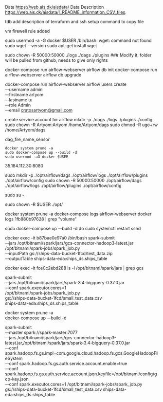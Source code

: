 Data 
https://web.ais.dk/aisdata/
Data Description
https://web.ais.dk/aisdata/!_README_information_CSV_files.

tdb add description of terraform and ssh setup
command to copy file

vm firewell rule added

sudo usermod -a -G docker $USER
/bin/bash: wget: command not found
sudo wget --version
sudo apt-get install wget

sudo chown -R 50000:50000 ./logs ./dags ./plugins ### Modify it, folder will be pulled from github, needs to give only rights 

docker-compose run airflow-webserver airflow db init
docker-compose run airflow-webserver airflow db upgrade



docker-compose run airflow-webserver airflow users create \
    --username admin \
    --firstname artyom \
    --lastname tu \
    --role Admin \
    --email cratosartyom@gmail.com

create service account for airflow
    mkdir -p ./dags ./logs ./plugins ./config
    sudo chown -R Artyom:Artyom /home/Artyom/dags
    sudo chmod -R ugo+rw /home/Artyom/dags

dag_file_name_sensor



```
docker system prune -a
sudo docker-compose up --build -d
sudo usermod -aG docker $USER
```

35.184.112.30:8080



sudo mkdir -p ./opt/airflow/dags ./opt/airflow/logs ./opt/airflow/plugins ./opt/airflow/config
sudo chown -R 50000:50000 ./opt/airflow/dags ./opt/airflow/logs ./opt/airflow/plugins ./opt/airflow/config 

sudo su -

sudo chown -R $USER ./opt/


docker system prune -a
docker-compose logs airflow-webserver
docker logs 1fb880b97628 | grep "volume"

sudo docker-compose up --build -d
do
sudo systemctl restart sshd

docker exec -it b87bae0e97a0 /bin/bash
spark-submit \
--jars /opt/bitnami/spark/jars/gcs-connector-hadoop3-latest.jar \
/opt/bitnami/spark-jobs/spark_job.py \
--inputPath gs://ships-data-bucket-1fcd/test_data.zip \
--outputTable ships-data-eda:ships_ds.ships_table

docker exec -it fce0c2ebd288 ls -l /opt/bitnami/spark/jars | grep gcs


spark-submit \
--jars /opt/bitnami/spark/jars/spark-3.4-bigquery-0.37.0.jar \
--conf spark.executor.cores=1 \
/opt/bitnami/spark-jobs/spark_job.py \
gs://ships-data-bucket-1fcd/small_test_data.csv \
ships-data-eda:ships_ds.ships_table

docker system prune -a \
docker-compose up --build -d



spark-submit \
--master spark://spark-master:7077 \
--jars /opt/bitnami/spark/jars/gcs-connector-hadoop3-latest.jar,/opt/bitnami/spark/jars/spark-3.4-bigquery-0.37.0.jar \
--conf spark.hadoop.fs.gs.impl=com.google.cloud.hadoop.fs.gcs.GoogleHadoopFileSystem \
--conf spark.hadoop.fs.gs.auth.service.account.enable=true \
--conf spark.hadoop.fs.gs.auth.service.account.json.keyfile=/opt/bitnami/config/gcp-key.json \
--conf spark.executor.cores=1 /opt/bitnami/spark-jobs/spark_job.py gs://ships-data-bucket-1fcd/small_test_data.csv ships-data-eda:ships_ds.ships_table
